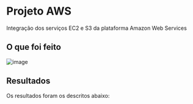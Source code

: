 # Projeto AWS
Integração dos serviços EC2 e S3 da plataforma Amazon Web Services

## O que foi feito
![image]("to_ignore/ec2-instances-list.jpg")

## Resultados
Os resultados foram os descritos abaixo:

